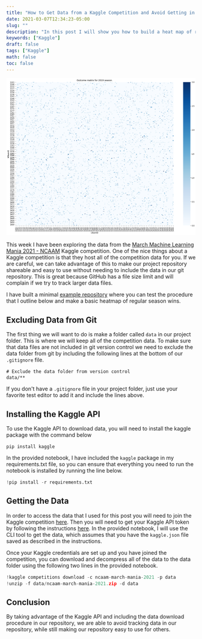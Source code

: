 ```yaml
---
title: "How to Get Data from a Kaggle Competition and Avoid Getting in Trouble with GitHub"
date: 2021-03-07T12:34:23-05:00
slug: ""
description: "In this post I will show you how to build a heat map of regular season Mens NCAA games."
keywords: ["Kaggle"]
draft: false
tags: ["Kaggle"]
math: false
toc: false
---
```


![NCAA Heatmap](outcome_matrix_2019.png)

This week I have been exploring the data from the [March Machine Learning Mania 2021 - NCAAM](https://www.kaggle.com/c/ncaam-march-mania-2021) Kaggle competition.
One of the nice things about a Kaggle competition is that they host all of the competition data for you. 
If we are careful, we can take advantage of this to make our project repository shareable and easy to use without needing to include the data in our git repository.
This is great because GitHub has a file size limit and will complain if we try to track larger data files.

I have built a minimal [example repository](https://github.com/sethchart/HeatmapNCAA) where you can test the procedure that I outline below and make a basic heatmap of regular season wins.

## Excluding Data from Git
The first thing we will want to do is make a folder called `data` in our project folder.
This is where we will keep all of the competition data. 
To make sure that data files are not included in git version control we need to exclude the data folder from git by including the following lines at the bottom of our `.gitignore` file.
```
# Exclude the data folder from version control
data/**
```
If you don't have a `.gitignore` file in your project folder, just use your favorite test editor to add it and include the lines above.

## Installing the Kaggle API
To use the Kaggle API to download data, you will need to install the kaggle package with the command below
```
pip install kaggle
```

In the provided notebook, I have included the `kaggle` package in my requirements.txt file, so you can ensure that everything you need to run the notebook is installed by running the line below.
```python
!pip install -r requirements.txt
```

## Getting the Data

In order to access the data that I used for this post you will need to join the Kaggle competition [here](https://www.kaggle.com/account/login?returnUrl=%2Fc%2Fncaam-march-mania-2021%2Frules). 
Then you will need to get your Kaggle API token by following the instructions [here](https://www.kaggle.com/docs/api).
In the provided notebook, I will use the CLI tool to get the data, which assumes that you have the `kaggle.json` file saved as described in the instructions.

Once your Kaggle credentials are set up and you have joined the competition, you can download and decompress all of the data to the data folder using the following two lines in the provided notebook.

```python 
!kaggle competitions download -c ncaam-march-mania-2021 -p data
!unzip -f data/ncaam-march-mania-2021.zip -d data
```

## Conclusion

By taking advantage of the Kaggle API and including the data download procedure in our repository, we are able to avoid tracking data in our repository, while still making our repository easy to use for others.
